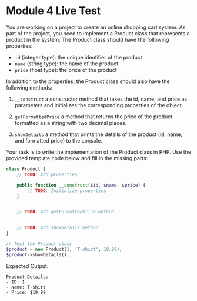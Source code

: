 # Module 4 Live Test

You are working on a project to create an online shopping cart system. As part of the project, you need to implement a 
Product class that represents a product in the system. The Product class should have the following properties:


- `id` (integer type): the unique identifier of the product
- `name` (string type): the name of the product
- `price` (float type): the price of the product


In addition to the properties, the Product class should also have the following methods:


1. `__construct` a constructor method that takes the id, name, and price as parameters and initializes the corresponding properties of the object.


2. `getFormattedPrice` a method that returns the price of the product formatted as a string with two decimal places.


3. `showDetails` a method that prints the details of the product (id, name, and formatted price) to the console.


Your task is to write the implementation of the Product class in PHP. Use the provided template code below and fill in the missing parts:


```php
class Product {
    // TODO: Add properties

    public function __construct($id, $name, $price) {
        // TODO: Initialize properties
    }


    // TODO: Add getFormattedPrice method


    // TODO: Add showDetails method
}

// Test the Product class
$product = new Product(1, 'T-shirt', 19.99);
$product->showDetails();
```


Expected Output:

```
Product Details:
- ID: 1
- Name: T-shirt
- Price: $19.99
```
